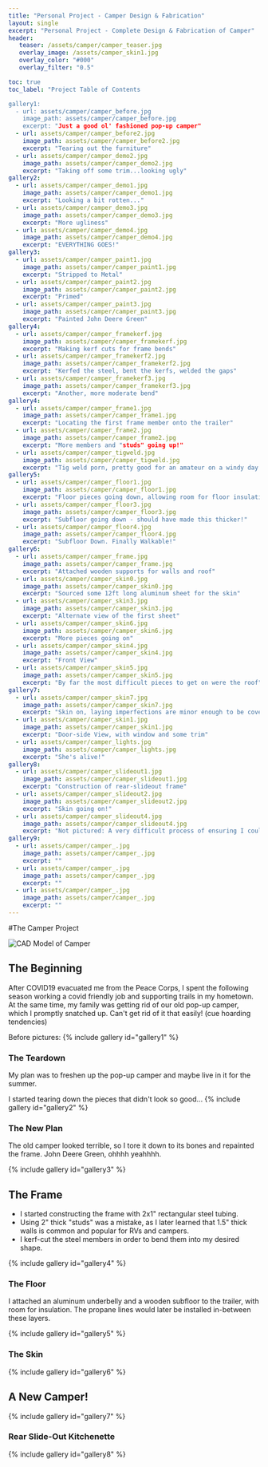 ```yaml
---
title: "Personal Project - Camper Design & Fabrication"
layout: single
excerpt: "Personal Project - Complete Design & Fabrication of Camper"
header:
   teaser: /assets/camper/camper_teaser.jpg
   overlay_image: /assets/camper_skin1.jpg
   overlay_color: "#000"
   overlay_filter: "0.5"

toc: true
toc_label: "Project Table of Contents

gallery1:
  - url: assets/camper/camper_before.jpg
    image_path: assets/camper/camper_before.jpg
    excerpt: "Just a good ol' fashioned pop-up camper"
  - url: assets/camper/camper_before2.jpg
    image_path: assets/camper/camper_before2.jpg
    excerpt: "Tearing out the furniture"
  - url: assets/camper/camper_demo2.jpg
    image_path: assets/camper/camper_demo2.jpg
    excerpt: "Taking off some trim...looking ugly"
gallery2:
  - url: assets/camper/camper_demo1.jpg
    image_path: assets/camper/camper_demo1.jpg
    excerpt: "Looking a bit rotten..."
  - url: assets/camper/camper_demo3.jpg
    image_path: assets/camper/camper_demo3.jpg
    excerpt: "More ugliness"
  - url: assets/camper/camper_demo4.jpg
    image_path: assets/camper/camper_demo4.jpg
    excerpt: "EVERYTHING GOES!"
gallery3:
  - url: assets/camper/camper_paint1.jpg
    image_path: assets/camper/camper_paint1.jpg
    excerpt: "Stripped to Metal"
  - url: assets/camper/camper_paint2.jpg
    image_path: assets/camper/camper_paint2.jpg
    excerpt: "Primed"
  - url: assets/camper/camper_paint3.jpg
    image_path: assets/camper/camper_paint3.jpg
    excerpt: "Painted John Deere Green"
gallery4:
  - url: assets/camper/camper_framekerf.jpg
    image_path: assets/camper/camper_framekerf.jpg
    excerpt: "Making kerf cuts for frame bends"
  - url: assets/camper/camper_framekerf2.jpg
    image_path: assets/camper/camper_framekerf2.jpg
    excerpt: "Kerfed the steel, bent the kerfs, welded the gaps"
  - url: assets/camper/camper_framekerf3.jpg
    image_path: assets/camper/camper_framekerf3.jpg
    excerpt: "Another, more moderate bend"
gallery4:
  - url: assets/camper/camper_frame1.jpg
    image_path: assets/camper/camper_frame1.jpg
    excerpt: "Locating the first frame member onto the trailer"
  - url: assets/camper/camper_frame2.jpg
    image_path: assets/camper/camper_frame2.jpg
    excerpt: "More members and "studs" going up!"
  - url: assets/camper/camper_tigweld.jpg
    image_path: assets/camper/camper_tigweld.jpg
    excerpt: "Tig weld porn, pretty good for an amateur on a windy day!"
gallery5:
  - url: assets/camper/camper_floor1.jpg
    image_path: assets/camper/camper_floor1.jpg
    excerpt: "Floor pieces going down, allowing room for floor insulation"
  - url: assets/camper/camper_floor3.jpg
    image_path: assets/camper/camper_floor3.jpg
    excerpt: "Subfloor going down - should have made this thicker!"
  - url: assets/camper/camper_floor4.jpg
    image_path: assets/camper/camper_floor4.jpg
    excerpt: "Subfloor Down. Finally Walkable!"
gallery6:
  - url: assets/camper/camper_frame.jpg
    image_path: assets/camper/camper_frame.jpg
    excerpt: "Attached wooden supports for walls and roof"
  - url: assets/camper/camper_skin0.jpg
    image_path: assets/camper/camper_skin0.jpg
    excerpt: "Sourced some 12ft long aluminum sheet for the skin"
  - url: assets/camper/camper_skin3.jpg
    image_path: assets/camper/camper_skin3.jpg
    excerpt: "Alternate view of the first sheet"
  - url: assets/camper/camper_skin6.jpg
    image_path: assets/camper/camper_skin6.jpg
    excerpt: "More pieces going on"
  - url: assets/camper/camper_skin4.jpg
    image_path: assets/camper/camper_skin4.jpg
    excerpt: "Front View"
  - url: assets/camper/camper_skin5.jpg
    image_path: assets/camper/camper_skin5.jpg
    excerpt: "By far the most difficult pieces to get on were the roof"
gallery7:
  - url: assets/camper/camper_skin7.jpg
    image_path: assets/camper/camper_skin7.jpg
    excerpt: "Skin on, laying imperfections are minor enough to be covered and sealed by trimwork"
  - url: assets/camper/camper_skin1.jpg
    image_path: assets/camper/camper_skin1.jpg
    excerpt: "Door-side View, with window and some trim"
  - url: assets/camper/camper_lights.jpg
    image_path: assets/camper/camper_lights.jpg
    excerpt: "She's alive!"
gallery8:
  - url: assets/camper/camper_slideout1.jpg
    image_path: assets/camper/camper_slideout1.jpg
    excerpt: "Construction of rear-slideout frame"
  - url: assets/camper/camper_slideout2.jpg
    image_path: assets/camper/camper_slideout2.jpg
    excerpt: "Skin going on!"
  - url: assets/camper/camper_slideout4.jpg
    image_path: assets/camper/camper_slideout4.jpg
    excerpt: "Not pictured: A very difficult process of ensuring I could actually mount the structure onto the slides and camper-frame"
gallery9:
  - url: assets/camper/camper_.jpg
    image_path: assets/camper/camper_.jpg
    excerpt: ""
  - url: assets/camper/camper_.jpg
    image_path: assets/camper/camper_.jpg
    excerpt: ""
  - url: assets/camper/camper_.jpg
    image_path: assets/camper/camper_.jpg
    excerpt: ""
---
```


#The Camper Project

<img src="/assets/camper/camper_cad.jpg" alt= "CAD Model of Camper">

## The Beginning
After COVID19 evacuated me from the Peace Corps, I spent the following season working a covid friendly job and supporting trails in my hometown.
At the same time, my family was getting rid of our old pop-up camper, which I promptly snatched up. Can't get rid of it that easily! (cue hoarding tendencies)

Before pictures:
{% include gallery id="gallery1" %}

### The Teardown

My plan was to freshen up the pop-up camper and maybe live in it for the summer.

I started tearing down the pieces that didn't look so good...
{% include gallery id="gallery2" %}

### The New Plan

The old camper looked terrible, so I tore it down to its bones and repainted the frame.
John Deere Green, ohhhh yeahhhh.

{% include gallery id="gallery3" %}

## The Frame

- I started constructing the frame with 2x1" rectangular steel tubing.
- Using 2" thick "studs" was a mistake, as I later learned that 1.5" thick walls is common and popular for RVs and campers.
- I kerf-cut the steel members in order to bend them into my desired shape.

{% include gallery id="gallery4" %}

### The Floor

I attached an aluminum underbelly and a wooden subfloor to the trailer, with room for insulation.
The propane lines would later be installed in-between these layers.

{% include gallery id="gallery5" %}

### The Skin
{% include gallery id="gallery6" %}

## A New Camper!

{% include gallery id="gallery7" %}

### Rear Slide-Out Kitchenette

{% include gallery id="gallery8" %}

